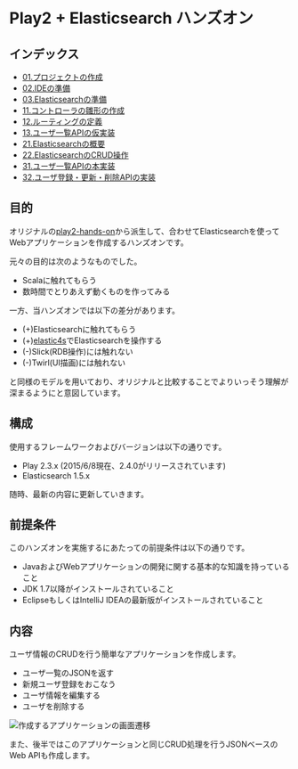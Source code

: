 # Play2 + Elasticsearch ハンズオン

## インデックス

* [01.プロジェクトの作成](https://github.com/bizreach/play2-hands-on/wiki/01.%E3%83%97%E3%83%AD%E3%82%B8%E3%82%A7%E3%82%AF%E3%83%88%E3%81%AE%E4%BD%9C%E6%88%90)
* [02.IDEの準備](https://github.com/bizreach/play2-hands-on/wiki/02.IDE%E3%81%AE%E6%BA%96%E5%82%99)
* [03.Elasticsearchの準備](doc/03-prepare-elasticsearch.md)
* [11.コントローラの雛形の作成](doc/11-controller-skeleton.md)
* [12.ルーティングの定義](doc/12-define-routes.md)
* [13.ユーザ一覧APIの仮実装](doc/13-implement-temp-users.md)
* [21.Elasticsearchの概要](doc/21-elasticsearch-overview.md)
* [22.ElasticsearchのCRUD操作](doc/22-elasticsearch-crud.md)
* [31.ユーザ一覧APIの本実装](doc/31-list.md)
* [32.ユーザ登録・更新・削除APIの実装](doc/32-update.md)

## 目的

オリジナルの[play2-hands-on](https://github.com/bizreach/play2-hands-on/)から派生して、合わせてElasticsearchを使ってWebアプリケーションを作成するハンズオンです。

元々の目的は次のようなものでした。

* Scalaに触れてもらう
* 数時間でとりあえず動くものを作ってみる

一方、当ハンズオンでは以下の差分があります。

* (+)Elasticsearchに触れてもらう
* (+)[elastic4s](https://github.com/sksamuel/elastic4s)でElasticsearchを操作する
* (-)Slick(RDB操作)には触れない
* (-)Twirl(UI描画)には触れない

と同様のモデルを用いており、オリジナルと比較することでよりいっそう理解が深まるようにと意図しています。


## 構成

使用するフレームワークおよびバージョンは以下の通りです。

* Play 2.3.x (2015/6/8現在、2.4.0がリリースされています)
* Elasticsearch 1.5.x

随時、最新の内容に更新していきます。


## 前提条件

このハンズオンを実施するにあたっての前提条件は以下の通りです。

* JavaおよびWebアプリケーションの開発に関する基本的な知識を持っていること
* JDK 1.7以降がインストールされていること
* EclipseもしくはIntelliJ IDEAの最新版がインストールされていること


## 内容

ユーザ情報のCRUDを行う簡単なアプリケーションを作成します。

* ユーザ一覧のJSONを返す
* 新規ユーザ登録をおこなう
* ユーザ情報を編集する
* ユーザを削除する

![作成するアプリケーションの画面遷移](https://github.com/bizreach/play2-hands-on/wiki/images/flow.png)

また、後半ではこのアプリケーションと同じCRUD処理を行うJSONベースのWeb APIも作成します。

